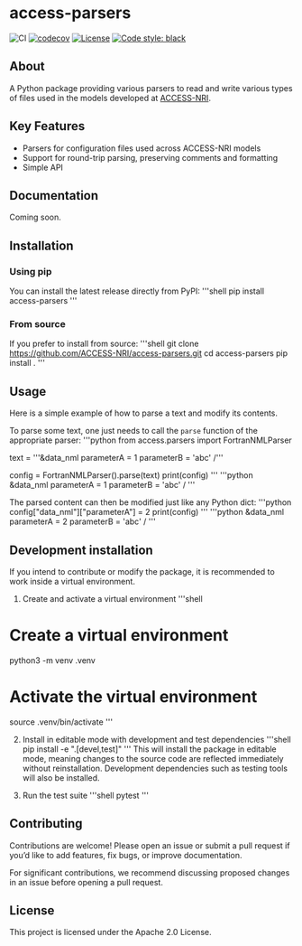 # access-parsers

![CI](https://github.com/ACCESS-NRI/access-parsers/actions/workflows/ci.yml/badge.svg) [![codecov](https://codecov.io/github/ACCESS-NRI/access-parsers/graph/badge.svg?token=KtmrCtSyMv)](https://codecov.io/github/ACCESS-NRI/access-parsers) [![License](https://img.shields.io/badge/license-Apache%202.0-blue?style=flat-square)](https://opensource.org/license/apache-2-0) [![Code style: black](https://img.shields.io/badge/code%20style-black-000000.svg)](https://github.com/psf/black)

## About

A Python package providing various parsers to read and write various types of files used in the models developed at [ACCESS-NRI](https://github.com/ACCESS-NRI).

## Key Features

- Parsers for configuration files used across ACCESS-NRI models
- Support for round-trip parsing, preserving comments and formatting
- Simple API

## Documentation

Coming soon.

## Installation

### Using pip

You can install the latest release directly from PyPI:
'''shell
pip install access-parsers
'''

### From source

If you prefer to install from source:
'''shell
git clone https://github.com/ACCESS-NRI/access-parsers.git
cd access-parsers
pip install .
'''

## Usage

Here is a simple example of how to parse a text and modify its contents.

To parse some text, one just needs to call the `parse` function of the appropriate parser:
'''python
from access.parsers import FortranNMLParser

text = '''&data_nml
 parameterA = 1
 parameterB = 'abc'
/'''

config = FortranNMLParser().parse(text)
print(config)
'''
'''python
&data_nml
parameterA = 1
parameterB = 'abc'
/
'''

The parsed content can then be modified just like any Python dict:
'''python
config["data_nml"]["parameterA"] = 2
print(config)
'''
'''python
&data_nml
parameterA = 2
parameterB = 'abc'
/
'''

## Development installation

If you intend to contribute or modify the package, it is recommended to work inside a virtual environment.

1. Create and activate a virtual environment
'''shell
# Create a virtual environment
python3 -m venv .venv

# Activate the virtual environment
source .venv/bin/activate
'''

2. Install in editable mode with development and test dependencies
'''shell
pip install -e ".[devel,test]"
'''
This will install the package in editable mode, meaning changes to the source code are reflected immediately without reinstallation. Development dependencies such as testing tools will also be installed.

3. Run the test suite
'''shell
pytest
'''

## Contributing

Contributions are welcome! Please open an issue or submit a pull request if you’d like to add features, fix bugs, or improve documentation.

For significant contributions, we recommend discussing proposed changes in an issue before opening a pull request.

## License

This project is licensed under the Apache 2.0 License.
